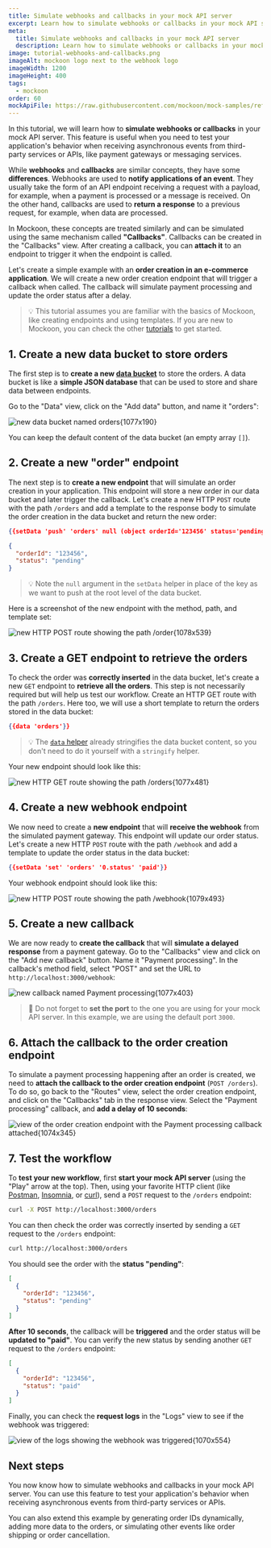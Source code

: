 ```yaml
---
title: Simulate webhooks and callbacks in your mock API server
excerpt: Learn how to simulate webhooks or callbacks in your mock API server to test your application's behavior when receiving asynchronous events from third-party services or APIs.
meta:
  title: Simulate webhooks and callbacks in your mock API server
  description: Learn how to simulate webhooks or callbacks in your mock API server to test your application's behavior when receiving asynchronous events from third-party services or APIs.
image: tutorial-webhooks-and-callbacks.png
imageAlt: mockoon logo next to the webhook logo
imageWidth: 1200
imageHeight: 400
tags:
  - mockoon
order: 60
mockApiFile: https://raw.githubusercontent.com/mockoon/mock-samples/refs/heads/main/tutorials/simulate-webhooks-and-callbacks.json
---
```


In this tutorial, we will learn how to **simulate webhooks or callbacks** in your mock API server. This feature is useful when you need to test your application's behavior when receiving asynchronous events from third-party services or APIs, like payment gateways or messaging services.

While **webhooks** and **callbacks** are similar concepts, they have some **differences**. Webhooks are used to **notify applications of an event**. They usually take the form of an API endpoint receiving a request with a payload, for example, when a payment is processed or a message is received. On the other hand, callbacks are used to **return a response** to a previous request, for example, when data are processed.

In Mockoon, these concepts are treated similarly and can be simulated using the same mechanism called **"Callbacks"**. Callbacks can be created in the "Callbacks" view. After creating a callback, you can **attach it** to an endpoint to trigger it when the endpoint is called.

Let's create a simple example with an **order creation in an e-commerce application**. We will create a new order creation endpoint that will trigger a callback when called. The callback will simulate payment processing and update the order status after a delay.

> 💡 This tutorial assumes you are familiar with the basics of Mockoon, like creating endpoints and using templates. If you are new to Mockoon, you can check the other [tutorials](/tutorials/) to get started.

## 1. Create a new data bucket to store orders

The first step is to **create a new [data bucket](/docs/latest/data-buckets/overview/)** to store the orders. A data bucket is like a **simple JSON database** that can be used to store and share data between endpoints.

Go to the "Data" view, click on the "Add data" button, and name it "orders":

![new data bucket named orders{1077x190}](/images/tutorials/simulate-webhooks-and-callbacks/new-orders-data-bucket.png)

You can keep the default content of the data bucket (an empty array `[]`).

## 2. Create a new "order" endpoint

The next step is to **create a new endpoint** that will simulate an order creation in your application. This endpoint will store a new order in our data bucket and later trigger the callback. Let's create a new HTTP `POST` route with the path `/orders` and add a template to the response body to simulate the order creation in the data bucket and return the new order:

```json
{{setData 'push' 'orders' null (object orderId='123456' status='pending')}}

{
  "orderId": "123456",
  "status": "pending"
}
```

> 💡 Note the `null` argument in the `setData` helper in place of the key as we want to push at the root level of the data bucket.

Here is a screenshot of the new endpoint with the method, path, and template set:

![new HTTP POST route showing the path /order{1078x539}](/images/tutorials/simulate-webhooks-and-callbacks/create-order-endpoint.png)

## 3. Create a GET endpoint to retrieve the orders

To check the order was **correctly inserted** in the data bucket, let's create a new `GET` endpoint to **retrieve all the orders**. This step is not necessarily required but will help us test our workflow. Create an HTTP GET route with the path `/orders`. Here too, we will use a short template to return the orders stored in the data bucket:

```json
{{data 'orders'}}
```

> 💡 The [`data` helper](/docs/latest/templating/mockoon-helpers/#data) already stringifies the data bucket content, so you don't need to do it yourself with a `stringify` helper.

Your new endpoint should look like this:

![new HTTP GET route showing the path /orders{1077x481}](/images/tutorials/simulate-webhooks-and-callbacks/create-get-orders-endpoint.png)

## 4. Create a new webhook endpoint

We now need to create a **new endpoint** that will **receive the webhook** from the simulated payment gateway. This endpoint will update our order status. Let's create a new HTTP `POST` route with the path `/webhook` and add a template to update the order status in the data bucket:

```json
{{setData 'set' 'orders' '0.status' 'paid'}}
```

Your webhook endpoint should look like this:

![new HTTP POST route showing the path /webhook{1079x493}](/images/tutorials/simulate-webhooks-and-callbacks/create-webhook-endpoint.png)

## 5. Create a new callback

We are now ready to **create the callback** that will **simulate a delayed response** from a payment gateway. Go to the "Callbacks" view and click on the "Add new callback" button. Name it "Payment processing". In the callback's method field, select "POST" and set the URL to `http://localhost:3000/webhook`:

![new callback named Payment processing{1077x403}](/images/tutorials/simulate-webhooks-and-callbacks/create-payment-processing-callback.png)

> 📝 Do not forget to **set the port** to the one you are using for your mock API server. In this example, we are using the default port `3000`.

## 6. Attach the callback to the order creation endpoint

To simulate a payment processing happening after an order is created, we need to **attach the callback to the order creation endpoint** (`POST /orders`). To do so, go back to the "Routes" view, select the order creation endpoint, and click on the "Callbacks" tab in the response view. Select the "Payment processing" callback, and **add a delay of 10 seconds**:

![view of the order creation endpoint with the Payment processing callback attached{1074x345}](/images/tutorials/simulate-webhooks-and-callbacks/attach-callback-to-order-endpoint.png)

## 7. Test the workflow

To **test your new workflow**, first **start your mock API server** (using the "Play" arrow at the top). Then, using your favorite HTTP client (like [Postman](https://www.postman.com/), [Insomnia](https://insomnia.rest/), or [curl](https://curl.se/)), send a `POST` request to the `/orders` endpoint:

```bash
curl -X POST http://localhost:3000/orders
```

You can then check the order was correctly inserted by sending a `GET` request to the `/orders` endpoint:

```bash
curl http://localhost:3000/orders
```

You should see the order with the **status "pending"**:

```json
[
  {
    "orderId": "123456",
    "status": "pending"
  }
]
```

**After 10 seconds**, the callback will be **triggered** and the order status will be **updated to "paid"**. You can verify the new status by sending another `GET` request to the `/orders` endpoint:

```json
[
  {
    "orderId": "123456",
    "status": "paid"
  }
]
```

Finally, you can check the **request logs** in the "Logs" view to see if the webhook was triggered:

![view of the logs showing the webhook was triggered{1070x554}](/images/tutorials/simulate-webhooks-and-callbacks/webhook-triggered-logs-entry.png)

## Next steps

You now know how to simulate webhooks and callbacks in your mock API server. You can use this feature to test your application's behavior when receiving asynchronous events from third-party services or APIs.

You can also extend this example by generating order IDs dynamically, adding more data to the orders, or simulating other events like order shipping or order cancellation.
